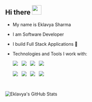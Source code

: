## Hi there <img src="https://raw.githubusercontent.com/iampavangandhi/iampavangandhi/master/gifs/Hi.gif" width="30px">

- My name is Eklavya Sharma
- I am Software Developer
- I build Full Stack Applications 🔭
- Technologies and Tools I work with:

  <img src="https://img.shields.io/badge/HTML5-E34F26?style=for-the-badge&logo=html5&logoColor=white">&nbsp;&nbsp;
  <img src="https://img.shields.io/badge/CSS3-1572B6?style=for-the-badge&logo=css3&logoColor=white">&nbsp;&nbsp;
  <img src="https://img.shields.io/badge/JavaScript-F7DF1E?style=for-the-badge&logo=javascript&logoColor=black">&nbsp;&nbsp; 
  <img src="https://img.shields.io/badge/Node.js-43853D?style=for-the-badge&logo=node-dot-js&logoColor=white"><br/>
  
  
  <img src="https://img.shields.io/badge/Express.js-000000?style=for-the-badge&logo=express&logoColor=white">&nbsp;&nbsp; 
  <img src="https://img.shields.io/badge/MongoDB-4EA94B?style=for-the-badge&logo=mongodb&logoColor=white">&nbsp;&nbsp;
  <img src="https://img.shields.io/badge/React-20232A?style=for-the-badge&logo=react&logoColor=61DAFB">&nbsp;&nbsp; 
  <img src="https://img.shields.io/badge/Bootstrap-563D7C?style=for-the-badge&logo=bootstrap&logoColor=white">

<!--
**sharmaeklavya/sharmaeklavya** is a ✨ _special_ ✨ repository because its `README.md` (this file) appears on your GitHub profile.

Here are some ideas to get you started:

- 🔭 I’m currently working on React
- 🌱 I’m currently learning DSA
- 👯 I’m looking to collaborate on Full Stack Projects
- 🤔 I’m looking for help with ...
- 💬 Ask me about ...
- 📫 How to reach me: ...
- 😄 Pronouns: ...
- ⚡ Fun fact: ...
--> <br/>


![Eklavya's GitHub Stats](https://github-readme-stats.vercel.app/api?username=sharmaeklavya&theme=vue-dark&show_icons=true)



